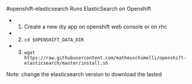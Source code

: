#openshift-elasticsearch
Runs ElasticSearch on Openshift

- 1. Create a new diy app on openshift web console or on rhc
- 2. ```cd $OPENSHIFT_DATA_DIR```
- 3. ```wget https://raw.githubusercontent.com/matheuschimelli/openshift-elasticsearch/master/install.sh``` 

Note: change the elasticsearch version to download the lasted

